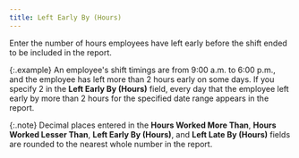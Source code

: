 ```yaml
---
title: Left Early By (Hours)
---
```



Enter the number of hours employees have left early before the shift  ended to be included in the report.


{:.example}
An employee's shift timings are from 9:00  a.m. to 6:00 p.m., and the employee has left more than 2 hours early on  some days. If you specify 2 in the **Left 
 Early By (Hours)** field, every day that the employee left early  by more than 2 hours for the specified date range appears in the report.


{:.note}
Decimal places entered in the **Hours 
 Worked More Than**, **Hours Worked 
 Lesser Than**, **Left Early By (Hours)**,  and **Left Late By (Hours)** fields  are rounded to the nearest whole number in the report.
